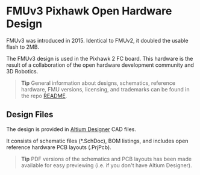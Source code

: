 # FMUv3 Pixhawk Open Hardware Design

FMUv3 was introduced in 2015. Identical to FMUv2, it doubled the usable flash to 2MB.

The FMUv3 design is used in the Pixhawk 2 FC board.
This hardware is the result of a collaboration of the open hardware development community and 3D Robotics.

> **Tip** General information about designs, schematics, reference hardware, FMU versions, licensing, and trademarks can be found in the repo [README](../README.md).


## Design Files

The design is provided in [Altium Designer](https://www.altium.com/) CAD files.

It consists of schematic files (*.SchDoc), BOM listings, and includes open reference hardware PCB layouts (.PrjPcb). 

> **Tip** PDF versions of the schematics and PCB layouts has been made available for easy previewing (i.e. if you don't have Altium Designer).


<!-- Removed text: FMUv3 open design (along with IMUv3 + PSMv3 support components) -->



